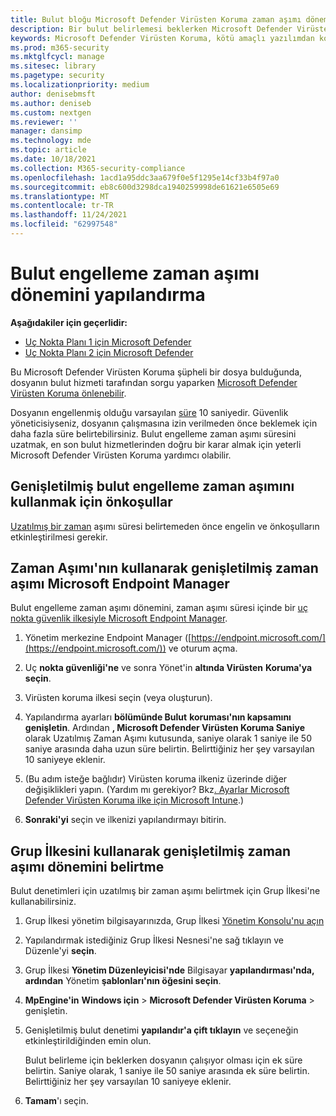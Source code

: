 ```yaml
---
title: Bulut bloğu Microsoft Defender Virüsten Koruma zaman aşımı dönemini yapılandırma
description: Bir bulut belirlemesi beklerken Microsoft Defender Virüsten Koruma ne kadar süreyle çalıştırılamayacaklarını yapılandırabilirsiniz.
keywords: Microsoft Defender Virüsten Koruma, kötü amaçlı yazılımdan koruma, güvenlik, defender, bulut, zaman aşımı, blok, nokta, saniye
ms.prod: m365-security
ms.mktglfcycl: manage
ms.sitesec: library
ms.pagetype: security
ms.localizationpriority: medium
author: denisebmsft
ms.author: deniseb
ms.custom: nextgen
ms.reviewer: ''
manager: dansimp
ms.technology: mde
ms.topic: article
ms.date: 10/18/2021
ms.collection: M365-security-compliance
ms.openlocfilehash: 1acd1a95ddc3aa679f0e5f1295e14cf33b4f97a0
ms.sourcegitcommit: eb8c600d3298dca1940259998de61621e6505e69
ms.translationtype: MT
ms.contentlocale: tr-TR
ms.lasthandoff: 11/24/2021
ms.locfileid: "62997548"
---
```

# <a name="configure-the-cloud-block-timeout-period"></a>Bulut engelleme zaman aşımı dönemini yapılandırma

**Aşağıdakiler için geçerlidir:**
- [Uç Nokta Planı 1 için Microsoft Defender](https://go.microsoft.com/fwlink/p/?linkid=2154037)
- [Uç Nokta Planı 2 için Microsoft Defender](https://go.microsoft.com/fwlink/p/?linkid=2154037)

Bu Microsoft Defender Virüsten Koruma şüpheli bir dosya bulduğunda, dosyanın bulut hizmeti tarafından sorgu yaparken [Microsoft Defender Virüsten Koruma önlenebilir](cloud-protection-microsoft-defender-antivirus.md).

Dosyanın engellenmiş olduğu varsayılan [süre](configure-block-at-first-sight-microsoft-defender-antivirus.md) 10 saniyedir. Güvenlik yöneticisiyseniz, dosyanın çalışmasına izin verilmeden önce beklemek için daha fazla süre belirtebilirsiniz. Bulut engelleme zaman aşımı süresini uzatmak, en son bulut hizmetlerinden doğru bir karar almak için yeterli Microsoft Defender Virüsten Koruma yardımcı olabilir.

## <a name="prerequisites-to-use-the-extended-cloud-block-timeout"></a>Genişletilmiş bulut engelleme zaman aşımını kullanmak için önkoşullar

[Uzatılmış bir zaman](configure-block-at-first-sight-microsoft-defender-antivirus.md) aşımı süresi belirtemeden önce engelin ve önkoşulların etkinleştirilmesi gerekir.

## <a name="specify-the-extended-timeout-period-using-microsoft-endpoint-manager"></a>Zaman Aşımı'nın kullanarak genişletilmiş zaman aşımı Microsoft Endpoint Manager

Bulut engelleme zaman aşımı dönemini, zaman aşımı süresi içinde bir [uç nokta güvenlik ilkesiyle Microsoft Endpoint Manager](/mem/intune/protect/endpoint-security-policy).

1. Yönetim merkezine Endpoint Manager ([https://endpoint.microsoft.com/](https://endpoint.microsoft.com/)) ve oturum açma.

2. Uç **nokta güvenliği'ne** ve sonra Yönet'in **altında Virüsten** **Koruma'ya seçin**.

3. Virüsten koruma ilkesi seçin (veya oluşturun).

4. Yapılandırma ayarları **bölümünde Bulut** **koruması'nın kapsamını genişletin**. Ardından **, Microsoft Defender Virüsten Koruma Saniye** olarak Uzatılmış Zaman Aşımı kutusunda, saniye olarak 1 saniye ile 50 saniye arasında daha uzun süre belirtin. Belirttiğiniz her şey varsayılan 10 saniyeye eklenir.

5. (Bu adım isteğe bağlıdır) Virüsten koruma ilkeniz üzerinde diğer değişiklikleri yapın. (Yardım mı gerekiyor? Bkz[. Ayarlar Microsoft Defender Virüsten Koruma ilke için Microsoft Intune](/mem/intune/protect/antivirus-microsoft-defender-settings-windows).)

6. **Sonraki'yi** seçin ve ilkenizi yapılandırmayı bitirin.

## <a name="specify-the-extended-timeout-period-using-group-policy"></a>Grup İlkesini kullanarak genişletilmiş zaman aşımı dönemini belirtme

Bulut denetimleri için uzatılmış bir zaman aşımı belirtmek için Grup İlkesi'ne kullanabilirsiniz.

1. Grup İlkesi yönetim bilgisayarınızda, Grup İlkesi [Yönetim Konsolu'nu açın](/previous-versions/windows/it-pro/windows-server-2008-R2-and-2008/cc731212(v=ws.11))

2. Yapılandırmak istediğiniz Grup İlkesi Nesnesi'ne sağ tıklayın ve Düzenle'yi **seçin**.

3. Grup İlkesi **Yönetim Düzenleyicisi'nde** Bilgisayar **yapılandırması'nda, ardından** Yönetim **şablonları'nın öğesini seçin**.

3. **MpEngine'in** **Windows için** \> **Microsoft Defender Virüsten Koruma** \> genişletin.

4. Genişletilmiş bulut denetimi **yapılandır'a çift tıklayın** ve seçeneğin etkinleştirildiğinden emin olun. 

   Bulut belirleme için beklerken dosyanın çalışıyor olması için ek süre belirtin. Saniye olarak, 1 saniye ile 50 saniye arasında ek süre belirtin. Belirttiğiniz her şey varsayılan 10 saniyeye eklenir.

5. **Tamam**'ı seçin.

 
